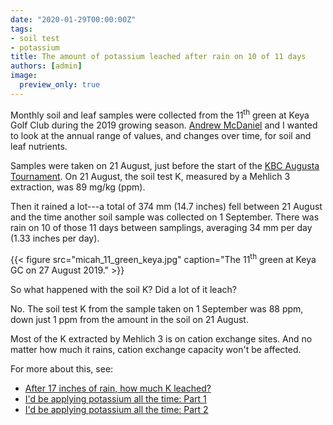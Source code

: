 ```yaml
---
date: "2020-01-29T00:00:00Z"
tags:
- soil test
- potassium
title: The amount of potassium leached after rain on 10 of 11 days
authors: [admin]
image:
  preview_only: true
---
```


Monthly soil and leaf samples were collected from the 11<sup>th</sup> green at Keya Golf Club during the 2019 growing season. [Andrew McDaniel](https://twitter.com/drumcturf) and I wanted to look at the annual range of values, and changes over time, for soil and leaf nutrients.

Samples were taken on 21 August, just before the start of the [KBC Augusta Tournament](https://www.asianturfgrass.com/2017-08-18-why-kbc-is-so-interesting/). On 21 August, the soil test K, measured by a Mehlich 3 extraction, was 89 mg/kg (ppm).

Then it rained a lot---a total of 374 mm (14.7 inches) fell between 21 August and the time another soil sample was collected on 1 September. There was rain on 10 of those 11 days between samplings, averaging 34 mm per day (1.33 inches per day).

{{< figure src="micah_11_green_keya.jpg" caption="The 11<sup>th</sup> green at Keya GC on 27 August 2019." >}}

So what happened with the soil K? Did a lot of it leach? 

No. The soil test K from the sample taken on 1 September was 88 ppm, down just 1 ppm from the amount in the soil on 21 August.

Most of the K extracted by Mehlich 3 is on cation exchange sites. And no matter how much it rains, cation exchange capacity won't be affected.

For more about this, see:

* [After 17 inches of rain, how much K leached?](https://www.asianturfgrass.com/2018-08-03-after-17-inches-rain-how-much-k-leached/)
* [I'd be applying potassium all the time: Part 1](https://www.blog.asianturfgrass.com/2015/10/applying-potassium-all-the-time-part1.html)
* [I'd be applying potassium all the time: Part 2](https://www.blog.asianturfgrass.com/2015/10/id-be-applying-potassium-all-the-time-part-2.html)
